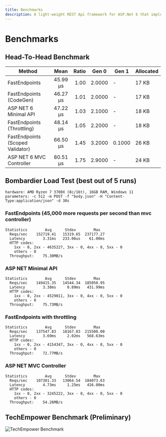 ```yaml
---
title: Benchmarks
description: A light-weight REST Api framework for ASP.Net 6 that implements REPR (Request-Endpoint-Response) Pattern.
---
```


<h1>Benchmarks</h1>

## Head-To-Head Benchmark

| Method                           |   Mean   | Ratio | Gen 0  | Gen 1  | Allocated |
| -------------------------------- | :------: | ----: | ------ | ------ | --------- |
| FastEndpoints                    | 45.99 μs |  1.00 | 2.0000 | -      | 17 KB     |
| FastEndpoints (CodeGen)          | 46.27 μs |  1.01 | 2.0000 | -      | 17 KB     |
| ASP NET 6 Minimal API            | 47.22 μs |  1.03 | 2.1000 | -      | 18 KB     |
| FastEndpoints (Throttling)       | 48.14 μs |  1.05 | 2.2000 | -      | 18 KB     |
| FastEndpoints (Scoped Validator) | 66.50 μs |  1.45 | 3.2000 | 0.1000 | 26 KB     |
| ASP NET 6 MVC Controller         | 80.51 μs |  1.75 | 2.9000 | -      | 24 KB     |

## Bombardier Load Test (best out of 5 runs)

```
hardware: AMD Ryzen 7 3700X (8c/16t), 16GB RAM, Windows 11
parameters: -c 512 -m POST -f "body.json" -H "Content-Type:application/json" -d 30s
```

### FastEndpoints (45,000 more requests per second than mvc controller)

```
Statistics        Avg      Stdev        Max
  Reqs/sec    152719.41   15319.65  237177.27
  Latency        3.31ms   233.06us    61.00ms
  HTTP codes:
    1xx - 0, 2xx - 4635227, 3xx - 0, 4xx - 0, 5xx - 0
    others - 0
  Throughput:    75.30MB/s
```

### ASP NET Minimal API

```
Statistics        Avg      Stdev        Max
  Reqs/sec    149415.35   14544.34  185050.95
  Latency        3.38ms     0.89ms   431.99ms
  HTTP codes:
    1xx - 0, 2xx - 4529011, 3xx - 0, 4xx - 0, 5xx - 0
    others - 0
  Throughput:    75.73MB/s
```

### FastEndpoints with throttling

```
Statistics        Avg      Stdev        Max
  Reqs/sec    137547.83   18167.83  215500.00
  Latency        3.69ms     2.02ms   568.63ms
  HTTP codes:
    1xx - 0, 2xx - 4154347, 3xx - 0, 4xx - 0, 5xx - 0
    others - 0
  Throughput:    72.77MB/s
```

### ASP NET MVC Controller

```
Statistics        Avg      Stdev        Max
  Reqs/sec    107381.33   13064.54  184073.63
  Latency        4.73ms     1.25ms   416.00ms
  HTTP codes:
    1xx - 0, 2xx - 3245222, 3xx - 0, 4xx - 0, 5xx - 0
    others - 0
  Throughput:    54.26MB/s
```

## TechEmpower Benchmark (Preliminary)

<img src="/techempower-benchmarks.png" alt="TechEmpower Benchmark" />
